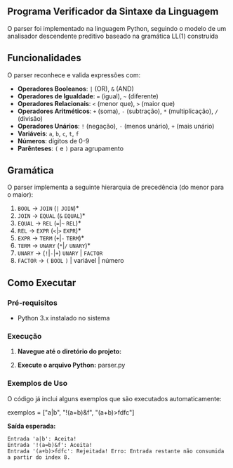 ## Programa Verificador da Sintaxe da Linguagem

O parser foi implementado na linguagem Python, seguindo o modelo de um analisador descendente preditivo baseado na gramática LL(1) construída

## Funcionalidades

O parser reconhece e valida expressões com:

- **Operadores Booleanos**: `|` (OR), `&` (AND)
- **Operadores de Igualdade**: `=` (igual), `~` (diferente)
- **Operadores Relacionais**: `<` (menor que), `>` (maior que)
- **Operadores Aritméticos**: `+` (soma), `-` (subtração), `*` (multiplicação), `/` (divisão)
- **Operadores Unários**: `!` (negação), `-` (menos unário), `+` (mais unário)
- **Variáveis**: `a`, `b`, `c`, `t`, `f`
- **Números**: dígitos de 0-9
- **Parênteses**: `(` e `)` para agrupamento

## Gramática

O parser implementa a seguinte hierarquia de precedência (do menor para o maior):

1. `BOOL` → `JOIN` (`|` `JOIN`)*
2. `JOIN` → `EQUAL` (`&` `EQUAL`)*
3. `EQUAL` → `REL` (`=`|`~` `REL`)*
4. `REL` → `EXPR` (`<`|`>` `EXPR`)*
5. `EXPR` → `TERM` (`+`|`-` `TERM`)*
6. `TERM` → `UNARY` (`*`|`/` `UNARY`)*
7. `UNARY` → (`!`|`-`|`+`) `UNARY` | `FACTOR`
8. `FACTOR` → `(` `BOOL` `)` | variável | número

## Como Executar

### Pré-requisitos

- Python 3.x instalado no sistema

### Execução

1. **Navegue até o diretório do projeto:**

2. **Execute o arquivo Python:**
parser.py
  
### Exemplos de Uso

O código já inclui alguns exemplos que são executados automaticamente:

exemplos = ["a|b", "!(a=b)&f", "(a+b)>fdfc"]

**Saída esperada:**
```
Entrada 'a|b': Aceita!
Entrada '!(a=b)&f': Aceita!
Entrada '(a+b)>fdfc': Rejeitada! Erro: Entrada restante não consumida a partir do index 8.